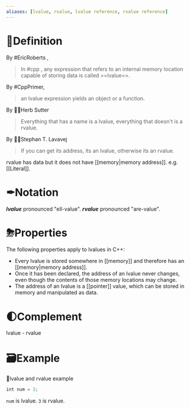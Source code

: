 ```yaml
---
aliases: [lvalue, rvalue, lvalue reference, rvalue reference]
---
```


# 📝Definition

By #EricRoberts , 
> In #cpp , any expression that refers to an internal memory location capable of storing data is called ==lvalue==.

By #CppPrimer, 
> an lvalue expression yields an object or a function.

By 👨‍🔬Herb Sutter
> Everything that has a name is a lvalue, everything that doesn't is a rvalue.

By 👨‍🔬Stephan T. Lavavej
> If you can get its address, its an lvalue, otherwise its an rvalue.

rvalue has data but it does not have [[memory|memory address]]. e.g. [[Literal]].
# ✒Notation
***lvalue*** pronounced "ell-value".
***rvalue*** pronounced "are-value".
# ⛈Properties
The following properties apply to lvalues in C++:
- Every lvalue is stored somewhere in [[memory]] and therefore has an [[memory|memory address]].
- Once it has been declared, the address of an lvalue never changes, even though
the contents of those memory locations may change.
- The address of an lvalue is a [[pointer]] value, which can be stored in memory and
manipulated as data.

# 🌓Complement
lvalue - rvalue

# 🗃Example
📌lvalue and rvalue example
```cpp
int num = 3;
```
`num` is lvalue. `3` is rvalue.

